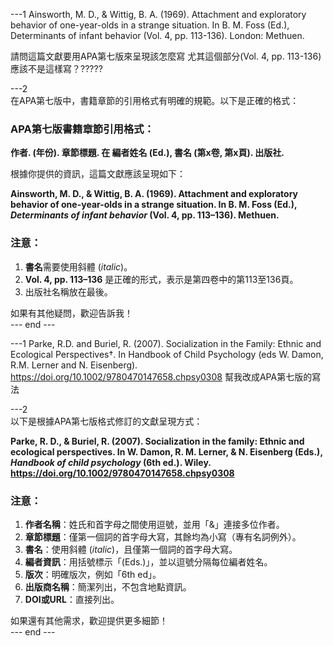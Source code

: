---1
Ainsworth, M. D., & Wittig, B. A. (1969). Attachment and exploratory behavior of one-year-olds in a strange situation. In B. M. Foss (Ed.), Determinants of infant behavior (Vol. 4, pp. 113-136). London: Methuen.

請問這篇文獻要用APA第七版來呈現該怎麼寫
尤其這個部分(Vol. 4, pp. 113-136)應該不是這樣寫？?????



---2
<br>在APA第七版中，書籍章節的引用格式有明確的規範。以下是正確的格式：

### APA第七版書籍章節引用格式：
**作者. (年份). 章節標題. 在 編者姓名 (Ed.), 書名 (第x卷, 第x頁). 出版社.**

根據你提供的資訊，這篇文獻應該呈現如下：

**Ainsworth, M. D., & Wittig, B. A. (1969). Attachment and exploratory behavior of one-year-olds in a strange situation. In B. M. Foss (Ed.), *Determinants of infant behavior* (Vol. 4, pp. 113–136). Methuen.**

### 注意：
1. **書名**需要使用斜體 (*italic*)。
2. **Vol. 4, pp. 113–136** 是正確的形式，表示是第四卷中的第113至136頁。
3. 出版社名稱放在最後。

如果有其他疑問，歡迎告訴我！
<br>--- end ---

---1
Parke, R.D. and Buriel, R. (2007). Socialization in the Family: Ethnic and Ecological Perspectives†. In Handbook of Child Psychology (eds W. Damon, R.M. Lerner and N. Eisenberg). https://doi.org/10.1002/9780470147658.chpsy0308
幫我改成APA第七版的寫法




---2
<br>以下是根據APA第七版格式修訂的文獻呈現方式：

**Parke, R. D., & Buriel, R. (2007). Socialization in the family: Ethnic and ecological perspectives. In W. Damon, R. M. Lerner, & N. Eisenberg (Eds.), *Handbook of child psychology* (6th ed.). Wiley. https://doi.org/10.1002/9780470147658.chpsy0308**

### 注意：
1. **作者名稱**：姓氏和首字母之間使用逗號，並用「&」連接多位作者。
2. **章節標題**：僅第一個詞的首字母大寫，其餘均為小寫（專有名詞例外）。
3. **書名**：使用斜體 (*italic*)，且僅第一個詞的首字母大寫。
4. **編者資訊**：用括號標示「(Eds.)」，並以逗號分隔每位編者姓名。
5. **版次**：明確版次，例如「6th ed」。
6. **出版商名稱**：簡潔列出，不包含地點資訊。
7. **DOI或URL**：直接列出。

如果還有其他需求，歡迎提供更多細節！
<br>--- end ---



